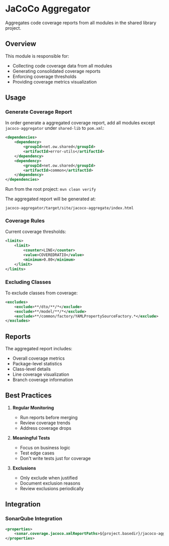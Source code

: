 # JaCoCo Aggregator

Aggregates code coverage reports from all modules in the shared library project.

## Overview

This module is responsible for:
- Collecting code coverage data from all modules
- Generating consolidated coverage reports
- Enforcing coverage thresholds
- Providing coverage metrics visualization

## Usage

### Generate Coverage Report

In order generate a aggregated coverage report, add all modules except `jacoco-aggregator` under `shared-lib` to `pom.xml`:

```xml
<dependencies>
    <dependency>
        <groupId>net.ow.shared</groupId>
        <artifactId>error-utils</artifactId>
    </dependency>
    <dependency>
        <groupId>net.ow.shared</groupId>
        <artifactId>common</artifactId>
    </dependency>
</dependencies>
```

Run from the root project:
`mvn clean verify`

The aggregated report will be generated at:
```
jacoco-aggregator/target/site/jacoco-aggregate/index.html
```

### Coverage Rules

Current coverage thresholds:
```xml
<limits>
    <limit>
        <counter>LINE</counter>
        <value>COVEREDRATIO</value>
        <minimum>0.80</minimum>
    </limit>
</limits>
```

### Excluding Classes

To exclude classes from coverage:
```xml
<excludes>
    <exclude>**/dto/**/*</exclude>
    <exclude>**/model/**/*</exclude>
    <exclude>**/common/factory/YAMLPropertySourceFactory.*</exclude>
</excludes>
```

## Reports

The aggregated report includes:
- Overall coverage metrics
- Package-level statistics
- Class-level details
- Line coverage visualization
- Branch coverage information

## Best Practices

1. **Regular Monitoring**
   - Run reports before merging
   - Review coverage trends
   - Address coverage drops

2. **Meaningful Tests**
   - Focus on business logic
   - Test edge cases
   - Don't write tests just for coverage

3. **Exclusions**
   - Only exclude when justified
   - Document exclusion reasons
   - Review exclusions periodically

## Integration

### SonarQube Integration
```xml
<properties>
    <sonar.coverage.jacoco.xmlReportPaths>${project.basedir}/jacoco-aggregator/target/site/jacoco-aggregate/jacoco.xml</sonar.coverage.jacoco.xmlReportPaths>
</properties>
```